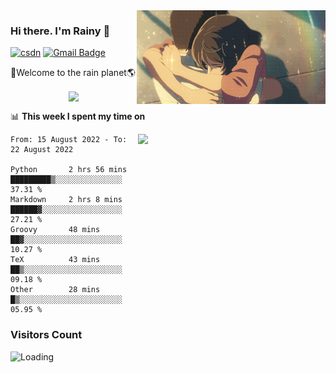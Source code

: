 <img  align='right' height="150" src="https://github.com/LikeRainDay/LikeRainDay/blob/master/pic/img_rain_1.gif?raw=true">



### Hi there. I'm Rainy :lemon:

[![csdn](https://img.shields.io/badge/-csdn-c14438?style=flat-square&logo=c&logoColor=white)](https://blog.csdn.net/qq_15807167)
[![Gmail Badge](https://img.shields.io/badge/-gmail-c14438?style=flat-square&logo=Gmail&logoColor=white&link=mailto:houshuai0816@gmail.com)](mailto:houshuai0816@gmail.com)

🚀Welcome to the rain planet🌎

<center>
<img align='center'  src="https://source.unsplash.com/random/1200x600">
</center>

📊 **This week I spent my time on**

<img align='right'   width="300" src="https://github-readme-stats.vercel.app/api?username=LikeRainDay&show_icons=true&title_color=fff&icon_color=79ff97&text_color=9f9f9f&bg_color=151515&count_private=true">

<!--START_SECTION:waka-->

```text
From: 15 August 2022 - To: 22 August 2022

Python       2 hrs 56 mins   █████████▒░░░░░░░░░░░░░░░   37.31 %
Markdown     2 hrs 8 mins    ██████▓░░░░░░░░░░░░░░░░░░   27.21 %
Groovy       48 mins         ██▓░░░░░░░░░░░░░░░░░░░░░░   10.27 %
TeX          43 mins         ██▒░░░░░░░░░░░░░░░░░░░░░░   09.18 %
Other        28 mins         █▒░░░░░░░░░░░░░░░░░░░░░░░   05.95 %
```

<!--END_SECTION:waka-->

### Visitors Count
<img align="left" src = "https://profile-counter.glitch.me/LikeRainDay/count.svg" alt ="Loading">
